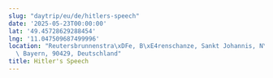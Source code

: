 ```yaml
---
slug: "daytrip/eu/de/hitlers-speech"
date: '2025-05-23T00:00:00'
lat: '49.45728629288454'
lng: '11.047509687499996'
location: "Reutersbrunnenstra\xDFe, B\xE4renschanze, Sankt Johannis, N\xFCrnberg,\
  \ Bayern, 90429, Deutschland"
title: Hitler's Speech
---
```



